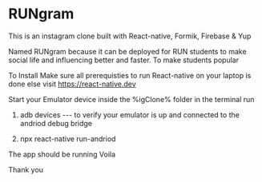 # RUNgram

This is an instagram clone built with React-native, Formik, Firebase & Yup 

Named RUNgram because it can be deployed for RUN students to make social life and influencing better and faster.
To make students popular


To Install
Make sure all prerequisties to run React-native on your laptop is done else visit https://react-native.dev

Start your Emulator device
inside the %igClone% folder in the terminal run 
1. adb devices --- to verify your emulator is up and connected to the andriod debug bridge

2. npx react-native run-andriod

The app should be running
Voila 


Thank you
